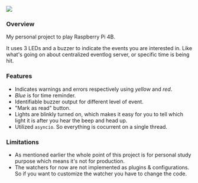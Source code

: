 ![](https://img.shields.io/badge/python-3.7%2B-blue)

### Overview
My personal project to play Raspberry Pi 4B.

It uses 3 LEDs and a buzzer to indicate the events you are interested in. Like what's going on about centralized eventlog server, or specific time is being hit.

### Features
- Indicates warnings and errors respectively using *yellow* and *red*.
- *Blue* is for time reminder.
- Identifiable buzzer output for different level of event.
- "Mark as read" button.
- Lights are blinkly turned on, which makes it easy for you to tell which light it is after you hear the beep and head up.
- Utilized `asyncio`. So everything is cocurrent on a single thread.

### Limitations
- As mentioned earlier the whole point of this project is for personal study purpose which means it's not for production.
- The watchers for now are not implemented as plugins & configurations. So if you want to customize the watcher you have to change the code.